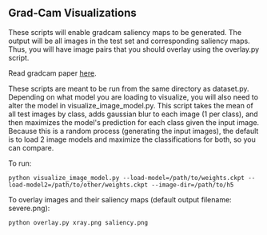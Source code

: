 ## Grad-Cam Visualizations

These scripts will enable gradcam saliency maps to be generated. The output will be all images in the test set and corresponding saliency maps. Thus, you will have image pairs that you should overlay using the overlay.py script.

Read gradcam paper [here](https://openaccess.thecvf.com/content_ICCV_2017/papers/Selvaraju_Grad-CAM_Visual_Explanations_ICCV_2017_paper.pdf).

These scripts are meant to be run from the same directory as dataset.py. Depending on what model you are loading to visualize, you will also need to alter the model in visualize\_image\_model.py. This script takes the mean of all test images by class, adds gaussian blur to each image (1 per class), and then maximizes the model's prediction for each class given the input image. Because this is a random process (generating the input images), the default is to load 2 image models and maximize the classifications for both, so you can compare.

To run:

	python visualize_image_model.py --load-model=/path/to/weights.ckpt --load-model2=/path/to/other/weights.ckpt --image-dir=/path/to/h5

To overlay images and their saliency maps (default output filename: severe.png):

	python overlay.py xray.png saliency.png 
